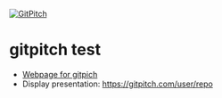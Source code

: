 [![GitPitch](https://gitpitch.com/assets/badge.svg)](https://gitpitch.com/esb1/test-presentation/test-cf-markers?grs=github&t=sky)
# gitpitch test

* [Webpage for gitpich](https://gitpitch.com)
* Display presentation: https://gitpitch.com/user/repo
